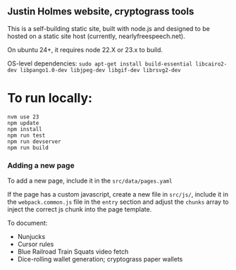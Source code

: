 ## Justin Holmes website, cryptograss tools

This is a self-building static site, built with node.js and designed to be hosted on a static site host (currently, nearlyfreespeech.net).

On ubuntu 24+, it requires node 22.X or 23.x to build.

OS-level dependencies:
`sudo apt-get install build-essential libcairo2-dev libpango1.0-dev libjpeg-dev libgif-dev librsvg2-dev`

# To run locally:

```
nvm use 23 
npm update
npm install
npm run test
npm run devserver
npm run build
```

### Adding a new page
To add a new page, include it in the `src/data/pages.yaml`

If the page has a custom javascript, create a new file in `src/js/`, include it in the `webpack.common.js` file in the `entry` section and adjust the `chunks` array to inject the correct js chunk into the page template.

To document:

* Nunjucks
* Cursor rules
* Blue Railroad Train Squats video fetch
* Dice-rolling wallet generation; cryptograss paper wallets